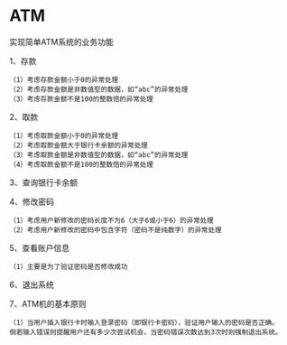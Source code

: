 # ATM
实现简单ATM系统的业务功能


1、存款

    （1）考虑存款金额小于0的异常处理
    （2）考虑存款金额是非数值型的数据，如“abc”的异常处理
    （3）考虑存款金额不是100的整数倍的异常处理
    
2、取款

    （1）考虑取款金额小于0的异常处理
    （2）考虑取款金额大于银行卡余额的异常处理
    （3）考虑取款金额是非数值型的数据，如“abc”的异常处理
    （4）考虑取款金额不是100的整数倍的异常处理
    
3、查询银行卡余额

4、修改密码

    （1）考虑用户新修改的密码长度不为6（大于6或小于6）的异常处理
    （2）考虑用户新修改的密码中包含字符（密码不是纯数字）的异常处理
    
5、查看账户信息

    （1）主要是为了验证密码是否修改成功
    
6、退出系统

7、ATM机的基本原则

    （1）当用户插入银行卡时输入登录密码（即银行卡密码），验证用户输入的密码是否正确。
    倘若输入错误则提醒用户还有多少次尝试机会，当密码错误次数达到3次时则强制退出系统。
